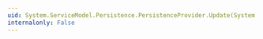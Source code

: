 ```yaml
---
uid: System.ServiceModel.Persistence.PersistenceProvider.Update(System.Object,System.TimeSpan)
internalonly: False
---
```

